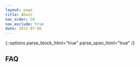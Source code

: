 ```yaml
---
layout: page
title: About
nav_order: 50
nav_exclude: true
date: 2021-07-06
---
```

{::options parse_block_html="true" parse_span_html="true" /}


<main class="zine">
<section class="zine-page page-1" markdown="1">

# FAQ




</section>

<section class="zine-page page-2" markdown="1">
</section>

<section class="zine-page page-3" markdown="1">
</section>

<section class="zine-page page-4" markdown="1">
</section>

<section class="zine-page page-5" markdown="1">
</section>

<section class="zine-page page-6" markdown="1">
</section>

<section class="zine-page page-7" markdown="1">
</section>

<section class="zine-page page-8" markdown="1">
</section>
</main>